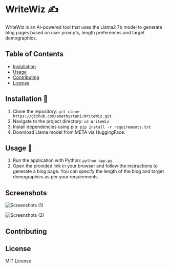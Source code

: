 # WriteWiz ✍️
WriteWiz is an AI-powered tool that uses the Llama2 7b model to generate blog pages based on user prompts, length preferences and target demographics.

## Table of Contents
* [Installation](#installation)
* [Usage](#usage)
* [Contributing](#contributing)
* [License](#license)

## Installation 🔧
1. Clone the repository: `git clone https://github.com/amethystani/WriteWiz.git`
2. Navigate to the project directory: `cd WriteWiz`
3. Install dependencies using pip: `pip install -r requirements.txt`
4. Download Llama model from META via HuggingFace.

## Usage 🚀
1. Run the application with Python: `python app.py`
2. Open the provided link in your browser and follow the instructions to generate a blog page. You can specify the length of the blog and target demographics as per your requirements.
   
## Screenshots

![Screenshots (1)](https://github.com/amethystani/WriteWiz/assets/108541149/997b22db-0996-4afa-9a9a-a7775928a6cd)

![Screenshots (2)](https://github.com/amethystani/WriteWiz/assets/108541149/124eebc5-d425-410a-a441-317576a6492e)


## Contributing
## License
MIT License
